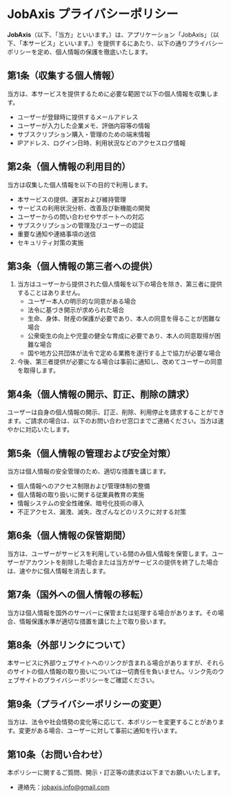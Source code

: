 # JobAxis プライバシーポリシー

**JobAxis**（以下、「当方」といいます。）は、アプリケーション「JobAxis」（以下、「本サービス」といいます。）を提供するにあたり、以下の通りプライバシーポリシーを定め、個人情報の保護を徹底いたします。

## 第1条（収集する個人情報）
当方は、本サービスを提供するために必要な範囲で以下の個人情報を収集します。

- ユーザーが登録時に提供するメールアドレス
- ユーザーが入力した企業メモ、評価内容等の情報
- サブスクリプション購入・管理のための端末情報
- IPアドレス、ログイン日時、利用状況などのアクセスログ情報

## 第2条（個人情報の利用目的）
当方は収集した個人情報を以下の目的で利用します。

- 本サービスの提供、運営および維持管理
- サービスの利用状況分析、改善及び新機能の開発
- ユーザーからの問い合わせやサポートへの対応
- サブスクリプションの管理及びユーザーの認証
- 重要な通知や連絡事項の送信
- セキュリティ対策の実施

## 第3条（個人情報の第三者への提供）
1. 当方はユーザーから提供された個人情報を以下の場合を除き、第三者に提供することはありません。
    - ユーザー本人の明示的な同意がある場合
    - 法令に基づき開示が求められた場合
    - 生命、身体、財産の保護が必要であり、本人の同意を得ることが困難な場合
    - 公衆衛生の向上や児童の健全な育成に必要であり、本人の同意取得が困難な場合
    - 国や地方公共団体が法令で定める業務を遂行する上で協力が必要な場合
2. 今後、第三者提供が必要になる場合は事前に通知し、改めてユーザーの同意を取得します。

## 第4条（個人情報の開示、訂正、削除の請求）
ユーザーは自身の個人情報の開示、訂正、削除、利用停止を請求することができます。ご請求の場合は、以下のお問い合わせ窓口までご連絡ください。当方は速やかに対応いたします。

## 第5条（個人情報の管理および安全対策）
当方は個人情報の安全管理のため、適切な措置を講じます。

- 個人情報へのアクセス制限および管理体制の整備
- 個人情報の取り扱いに関する従業員教育の実施
- 情報システムの安全性確保、暗号化技術の導入
- 不正アクセス、漏洩、滅失、改ざんなどのリスクに対する対策

## 第6条（個人情報の保管期間）
当方は、ユーザーがサービスを利用している間のみ個人情報を保管します。ユーザーがアカウントを削除した場合または当方がサービスの提供を終了した場合は、速やかに個人情報を消去します。

## 第7条（国外への個人情報の移転）
当方は個人情報を国外のサーバーに保管または処理する場合があります。その場合、情報保護水準が適切な措置を講じた上で取り扱います。

## 第8条（外部リンクについて）
本サービスに外部ウェブサイトへのリンクが含まれる場合がありますが、それらのサイトの個人情報の取り扱いについては一切責任を負いません。リンク先のウェブサイトのプライバシーポリシーをご確認ください。

## 第9条（プライバシーポリシーの変更）
当方は、法令や社会情勢の変化等に応じて、本ポリシーを変更することがあります。変更がある場合、ユーザーに対して事前に通知を行います。

## 第10条（お問い合わせ）
本ポリシーに関するご質問、開示・訂正等の請求は以下までお願いいたします。

- 連絡先：jobaxis.info@gmail.com

